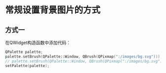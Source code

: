 # 常规设置背景图片的方式
## 方式一

在QWidget构造函数中添加代码：

```c++
QPalette palette;
palette.setBrush(QPalette::Window, QBrush(QPixmap(":/images/bg.svg")));
// palette.setBrush(QPalette::Window, QBrush(QPixmap(":/images/bg.svg").scaled(this->size())));
setPalette(palette);
```
